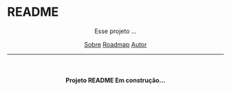 # README
<p align= "center">Esse projeto ...</p>

<p align= "center" >
  <a href="sobre">Sobre</a>
  <a href="roadmap">Roadmap</a>
  <a href="autor">Autor</a>
</p>

---

<br>

<h4 align="center">
  Projeto README Em construção...
